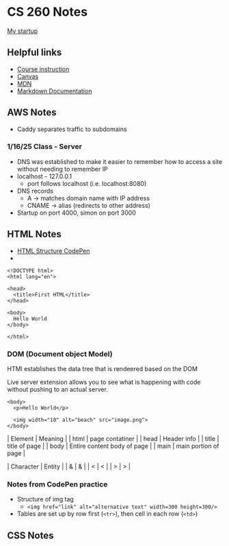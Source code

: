 # CS 260 Notes

[My startup](https://startup.lets-eat.click)

## Helpful links

- [Course instruction](https://github.com/webprogramming260)
- [Canvas](https://byu.instructure.com)
- [MDN](https://developer.mozilla.org)
- [Markdown Documentation](https://docs.github.com/en/get-started/writing-on-github/getting-started-with-writing-and-formatting-on-github/basic-writing-and-formatting-syntax)

## AWS Notes

- Caddy separates traffic to subdomains

### 1/16/25 Class - Server

- DNS was established to make it easier to remember how to access a site without needing to remember IP
- localhost - 127.0.0.1
  - port follows localhost (i.e. localhost:8080)
- DNS records
  - A -> matches domain name with IP address
  - CNAME -> alias (redirects to other address)
- Startup on port 4000, simon on port 3000

## HTML Notes

- [HTML Structure CodePen](https://codepen.io/robinkyl002/pen/MYgqLqg)
-

```
<!DOCTYPE html>
<html lang="en">

<head>
  <title>First HTML</title>
</head>

<body>
  Hello World
</body>

</html>

```

### DOM (Document object Model)

HTMl establishes the data tree that is rendeered based on the DOM

Live server extension allows you to see what is happening with code without pushing to an actual server.

```
<body>
  <p>Hello World</p>

  <img width="10" alt="beach" src="image.png">
</body>
```

| Element | Meaning |
| html | page contatiner |
| head | Header info |
| title | title of page |
| body | Entire content body of page |
| main | main portion of page |

| Character | Entity |
| & | &amp; |
| < | &lt; |
| > | &gt; |

### Notes from CodePen practice

- Structure of img tag
  - `<img href="link" alt="alternative text" width=300 height=300/>`
- Tables are set up by row first (`<tr>`), then cell in each row (`<td>`)

## CSS Notes
